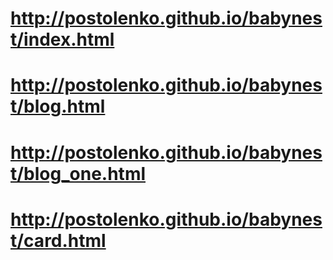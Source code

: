 # http://postolenko.github.io/babynest/index.html
<!-- # http://postolenko.github.io/babynest/catalog.html -->
# http://postolenko.github.io/babynest/blog.html
# http://postolenko.github.io/babynest/blog_one.html
# http://postolenko.github.io/babynest/card.html